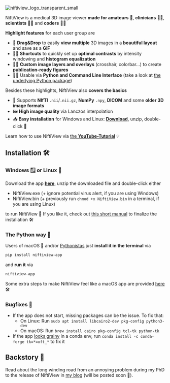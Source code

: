 ![niftiview_logo_transparent_small](https://github.com/user-attachments/assets/109d0dda-6704-4d9c-9c14-4b29aaa1a52f)

NiftiView is a medical 3D image viewer **made for amateurs** 👨, **clinicians** 👩‍⚕️, **scientists** 👨‍🔬 and **coders** 👩‍💻

**Highlight features** for each user group are

- 👨 **Drag&Drop** to easily **view multiple** 3D images in a **beautiful layout** and save as a **GIF**
- 👩‍⚕️ **Shortcuts** to quickly set up **optimal contrasts** by intensity windowing and **histogram equalization**
- 👨‍🔬 **Custom image layers and overlays** (crosshair, colorbar...) to create **publication-ready figures**
- 👩‍💻 Usable via **Python and Command Line Interface** (take a look at [the underlying Python package](https://github.com/codingfisch/niftiview))

Besides these highlights, NiftiView also **covers the basics**
- 💾 Supports **NIfTI** `.nii`/`.nii.gz`, **NumPy** `.npy`, **DICOM** and some **older 3D image formats**
- 🖼️ **High image quality** via Lanczos interpolation
- 📥 **Easy installation** for Windows and Linux: [**Download**](https://github.com/codingfisch/niftiview_app/releases), unzip, double-click 🏁

Learn how to use NiftiView via [the **YouTube-Tutorial**](https://www.youtube.com/) 💡

## Installation 🛠️
### Windows 🪟 or Linux 🐧
Download the app [**here**](https://github.com/codingfisch/niftiview_app), unzip the downloaded file and double-click either
- NiftiView.exe (+ ignore potential virus alert, if you are using Windows)
- NiftiView.bin (+ previously run `chmod +x NiftiView.bin` in a terminal, if you are using Linux) 

to run NiftiView 🧠 If you like it, check out [this short manual](https://github.com/codingfisch/niftiview_app/blob/main/install.md) to finalize the installation 🛠️
### The Python way 🐍
Users of macOS 🍏 and/or [Pythonistas](https://en.wiktionary.org/wiki/Pythonista) just **install it in the terminal** via
```bash
pip install niftiview-app
```
and **run it** via
```bash
niftiview-app
```
Some extra steps to make NiftiView feel like a macOS app are provided [here](https://github.com/codingfisch/niftiview_app/blob/main/install.md) 🛠️

### Bugfixes 🐛
- If the app does not start, missing packages can be the issue. To fix that:
  - On Linux: Run `sudo apt install libcairo2-dev pkg-config python3-dev`
  - On macOS: Run `brew install cairo pkg-config tcl-tk python-tk`
- If the app [looks grainy](https://github.com/ContinuumIO/anaconda-issues/issues/6833) in a conda env, run `conda install -c conda-forge tk=*=xft_*` to fix it

## Backstory 📖
Read about the long winding road from an annoying problem during my PhD to the release of NiftiView in [my blog](https://codingfisch.github.io/) (will be posted soon 🤝).
